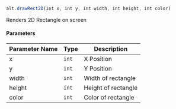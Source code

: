 ```js
alt.drawRect2D(int x, int y, int width, int height, int color)
```

Renders 2D Rectangle on screen

#### Parameters
| Parameter Name | Type | Description |
| -------------- | ----------- | ----------- |
| x | `int` | X Position |
| y | `int` | Y Position |
| width | `int` | Width of rectangle |
| height | `int` | Height of rectangle |
| color | `int` | Color of rectangle |